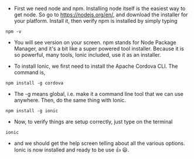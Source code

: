 + First we need node and npm. Installing node itself is the easiest way to get node. So go to https://nodejs.org/en/, and download the installer for your platform. Install it, then verify npm is installed by simply typing 
```shell
npm -v
```
+ You will see version on your screen. npm stands for Node Package Manager, and it's a bit like a super powered tool installer. Because it is so powerful, many tools, Ionic included, use it as an installer. 

+ To install Ionic, we first need to install the Apache Cordova CLI. The command is,  
```shell
npm install -g cordova
```

+ The -g means global, i.e. make it a command line tool that we can use anywhere. Then, do the same thing with Ionic.
```
npm install -g ionic
```

+ Now, to verify things are setup correctly, just type on the terminal 
```
ionic 
```
+ and we should get the help screen telling about all the various options. Ionic is now installed and ready to be use :+1: :smiley:.
